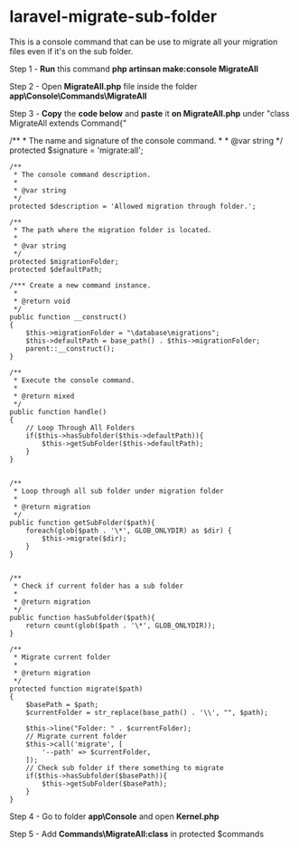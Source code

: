 # laravel-migrate-sub-folder
This is a console command that can be use to migrate all your migration files even if it's on the sub folder.
<p>Step 1 - <b>Run</b> this command <b>php artinsan make:console MigrateAll</b></p>
<p>Step 2 - Open <b>MigrateAll.php</b> file inside the folder <b>app\Console\Commands\MigrateAll</b></p>
<p>Step 3 - <b>Copy</b> the <b>code below</b> and <b>paste</b> it <b>on MigrateAll.php</b> under "class MigrateAll extends Command{"</p>
    /**
     * The name and signature of the console command.
     *
     * @var string
     */
    protected $signature = 'migrate:all';

    /**
     * The console command description.
     *
     * @var string
     */
    protected $description = 'Allowed migration through folder.';

    /**
     * The path where the migration folder is located.
     *
     * @var string
     */
    protected $migrationFolder;
    protected $defaultPath;

    /*** Create a new command instance.
     *
     * @return void
     */
    public function __construct()
    {
        $this->migrationFolder = "\database\migrations";
        $this->defaultPath = base_path() . $this->migrationFolder;
        parent::__construct();
    }

    /**
     * Execute the console command.
     *
     * @return mixed
     */
    public function handle()
    {
        // Loop Through All Folders
        if($this->hasSubfolder($this->defaultPath)){
            $this->getSubFolder($this->defaultPath);
        }
    }


    /**
     * Loop through all sub folder under migration folder
     *
     * @return migration
     */
    public function getSubFolder($path){
        foreach(glob($path . '\*', GLOB_ONLYDIR) as $dir) {
            $this->migrate($dir);
        }
    }


    /**
     * Check if current folder has a sub folder
     *
     * @return migration
     */
    public function hasSubfolder($path){
        return count(glob($path . '\*', GLOB_ONLYDIR));
    }

    /**
     * Migrate current folder
     *
     * @return migration
     */
    protected function migrate($path)
    {
        $basePath = $path;
        $currentFolder = str_replace(base_path() . '\\', "", $path);
        
        $this->line("Folder: " . $currentFolder);
        // Migrate current folder
        $this->call('migrate', [
            '--path' => $currentFolder,
        ]);
        // Check sub folder if there something to migrate
        if($this->hasSubfolder($basePath)){
            $this->getSubFolder($basePath);
        }
    }
<p>Step 4 - Go to folder <b>app\Console</b> and open <b>Kernel.php</b></p>
<p>Step 5 - Add <b>Commands\MigrateAll:class</b> in protected $commands</p>
